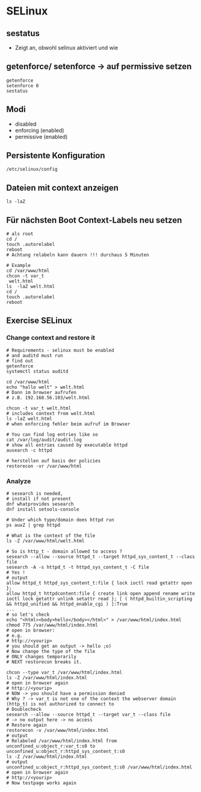 # SELinux 

## sestatus

 * Zeigt an, obwohl selinux aktiviert und wie

## getenforce/ setenforce -> auf permissive setzen 

```
getenforce
setenforce 0
sestatus 
```

## Modi 

 * disabled 
 * enforcing (enabled)
 * permissive (enabled) 

## Persistente Konfiguration 

```
/etc/selinux/config
```
## Dateien mit context anzeigen

```
ls -laZ 
```

## Für nächsten Boot Context-Labels neu setzen 

```
# als root
cd / 
touch .autorelabel 
reboot
# Achtung relabeln kann dauern !!! durchaus 5 Minuten
```

```
# Example 
cd /var/www/html
chcon -t var_t
 welt.html
ls  -laZ welt.html
cd / 
touch .autorelabel 
reboot 
```

## Exercise SELinux 

### Change context and restore it 
```
# Requirements - selinux must be enabled
# and auditd must run 
# find out 
getenforce 
systemctl status auditd

cd /var/www/html
echo "hallo welt" > welt.html 
# Dann im browser aufrufen
# z.B. 192.168.56.103/welt.html 

chcon -t var_t welt.html
# includes context from welt.html 
ls -laZ welt.html
# when enforcing fehler beim aufruf im Browser 

# You can find log entries like so
cat /var/log/audit/audit.log
# show all entries caused by executable httpd 
ausearch -c httpd 

# herstellen auf basis der policies 
restorecon -vr /var/www/html 
```

### Analyze 

```
# sesearch is needed,
# install if not present
dnf whatprovides sesearch
dnf install setools-console
```


```
# Under which type/domain does httpd run 
ps auxZ | grep httpd

# What is the context of the file 
ls -Z /var/www/html/welt.html 

# So is http_t - domain allowed to access ?
sesearch --allow --source httpd_t --target httpd_sys_content_t --class file
sesearch -A -s httpd_t -t httpd_sys_content_t -C file 
# Yes !
# output
allow httpd_t httpd_sys_content_t:file { lock ioctl read getattr open
};
allow httpd_t httpdcontent:file { create link open append rename write
ioctl lock getattr unlink setattr read }; [ ( httpd_builtin_scripting
&& httpd_unified && httpd_enable_cgi ) ]:True
...
# so let's check
echo "<html><body>hello</body></html>" > /var/www/html/index.html
chmod 775 /var/www/html/index.html
# open in browser:
# e.g.
# http://<yourip>
# you should get an output -> hello ;o)
# Now change the type of the file
# ONLY changes temporarily
# NEXT restorecon breaks it.

chcon --type var_t /var/www/html/index.html
ls -Z /var/www/html/index.html
# open in browser again
# http://<yourip>
# NOW -> you should have a permission denied
# Why ? -> var_t is not one of the context the webserver domain
(http_t) is not authorized to connect to
# Doublecheck
sesearch --allow --source httpd_t --target var_t --class file
# -> no output here -> no access
# Restore again
restorecon -v /var/www/html/index.html
# output
# Relabeled /var/www/html/index.html from
unconfined_u:object_r:var_t:s0 to
unconfined_u:object_r:httpd_sys_content_t:s0
ls -Z /var/www/html/index.html
# output
unconfined_u:object_r:httpd_sys_content_t:s0 /var/www/html/index.html
# open in browser again
# http://<yourip>
# Now testpage works again
```

